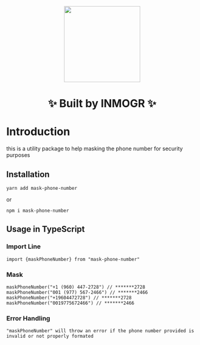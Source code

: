 <p align="center">
  <a href="https://inmogr.com">
    <img width="200px" src="https://bit.ly/inmogr_logo_0_0_3_light">
  </a>
</p>

<h1 align="center">
  ✨ Built by INMOGR ✨
</h1>

# Introduction

this is a utility package to help masking the phone number for security purposes

## Installation

    yarn add mask-phone-number

or

    npm i mask-phone-number
    
## Usage in TypeScript

### Import Line

    import {maskPhoneNumber} from "mask-phone-number"
    
### Mask

    maskPhoneNumber("+1 (960) 447-2728") // *******2728
    maskPhoneNumber("001 (977) 567-2466") // *******2466
    maskPhoneNumber("+19604472728") // *******2728
    maskPhoneNumber("0019775672466") // *******2466

### Error Handling

    "maskPhoneNumber" will throw an error if the phone number provided is invalid or not properly formated


